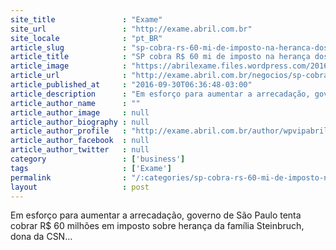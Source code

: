 ```yaml
---
site_title               : "Exame"
site_url                 : "http://exame.abril.com.br"
site_locale              : "pt_BR"
article_slug             : "sp-cobra-rs-60-mi-de-imposto-na-heranca-dos-steinbruch"
article_title            : "SP cobra R$ 60 mi de imposto na herança dos Steinbruch"
article_image            : "https://abrilexame.files.wordpress.com/2016/09/size_960_16_9_steinbruch-460-jpg2.jpg?quality=70&strip=all&w=960"
article_url              : "http://exame.abril.com.br/negocios/sp-cobra-r-60-mi-de-imposto-na-heranca-dos-steinbruch/"
article_published_at     : "2016-09-30T06:36:48-03:00"
article_description      : "Em esforço para aumentar a arrecadação, governo de São Paulo tenta cobrar R$ 60 milhões em imposto sobre herança da família Steinbruch, dona da CSN..."
article_author_name      : ""
article_author_image     : null
article_author_biography : null
article_author_profile   : "http://exame.abril.com.br/author/wpvipabril/"
article_author_facebook  : null
article_author_twitter   : null
category                 : ['business']
tags                     : ['Exame']
permalink                : "/:categories/sp-cobra-rs-60-mi-de-imposto-na-heranca-dos-steinbruch/"
layout                   : post
---
```


Em esforço para aumentar a arrecadação, governo de São Paulo tenta cobrar R$ 60 milhões em imposto sobre herança da família Steinbruch, dona da CSN...
